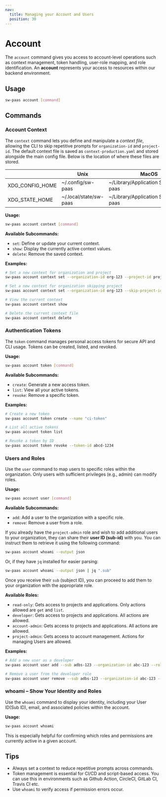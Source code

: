 ```yaml
---
nav:
  title: Managing your Account and Users
  position: 30
---
```


# Account

The `account` command gives you access to account-level operations such as context management, token handling, user-role mapping, and role identification. An **account** represents your access to resources within our backend environment.

## Usage

```sh
sw-paas account [command]
```

## Commands

### Account Context

The `context` command lets you define and manipulate a _context file_, allowing the CLI to skip repetitive prompts for `organization-id` and `project-id`. The default context file is saved as `context-production.yaml` and stored alongside the main config file. Below is the location of where these files are stored.

|                 | Unix                   | MacOS                                      | Windows        |
|-----------------|------------------------|--------------------------------------------|----------------|
| XDG_CONFIG_HOME | ~/.config/sw-paas      | ~/Library/Application&nbsp;Support/sw-paas | %LOCALAPPDATA% |
| XDG_STATE_HOME  | ~/.local/state/sw-paas | ~/Library/Application&nbsp;Support/sw-paas | %LOCALAPPDATA% |

**Usage:**

```sh
sw-paas account context [command]
```

**Available Subcommands:**

- `set`: Define or update your current context.
- `show`: Display the currently active context values.
- `delete`: Remove the saved context.

**Examples:**

```sh
# Set a new context for organization and project
sw-paas account context set --organization-id org-123 --project-id proj-456

# Set a new context for organization skipping project
sw-paas account context set --organization-id org-123 --skip-project-id

# View the current context
sw-paas account context show

# Delete the current context file
sw-paas account context delete
```

### Authentication Tokens

The `token` command manages personal access tokens for secure API and CLI usage. Tokens can be created, listed, and revoked.

**Usage:**

```sh
sw-paas account token [command]
```

**Available Subcommands:**

- `create`: Generate a new access token.
- `list`: View all your active tokens.
- `revoke`: Remove a specific token.

**Examples:**

```sh
# Create a new token
sw-paas account token create --name "ci-token"

# List all active tokens
sw-paas account token list

# Revoke a token by ID
sw-paas account token revoke --token-id abcd-1234
```

### Users and Roles

Use the `user` command to map users to specific roles within the organization. Only users with sufficient privileges (e.g., admin) can modify roles.

**Usage:**

```sh
sw-paas account user [command]
```

**Available Subcommands:**

- `add`: Add a user to the organization with a specific role.
- `remove`: Remove a user from a role.

If you already have the `project-admin` role and wish to add additional users to your organization, they can share their **user ID (sub-id)** with you. You can instruct them to retrieve it using the following command:

```sh
sw-paas account whoami --output json
```

Or, if they have `jq` installed for easier parsing:

```sh
sw-paas account whoami --output json | jq ".sub"
```

Once you receive their `sub` (subject ID), you can proceed to add them to your organization with the appropriate role.

**Available Roles:**

- `read-only`: Gets access to projects and applications. Only actions allowed are `get` and `list`.
- `developer`: Gets access to projects and applications. All actions are allowed.
- `account-admin`: Gets access to projects and applications. All actions are allowed.
- `project-admin`: Gets access to account management. Actions for managing Users are allowed.

**Examples:**

```sh
# Add a new user as a developer
sw-paas account user add --sub adbs-123 --organization-id abc-123 --role developer

# Remove a user from the developer role
sw-paas account user remove --sub adbs-123 --organization-id abc-123 --role developer
```

### **whoami** – Show Your Identity and Roles

Use the `whoami` command to display your identity, including your User ID(Sub ID), email, and associated policies within the account.

**Usage:**

```sh
sw-paas account whoami
```

This is especially helpful for confirming which roles and permissions are currently active in a given account.

## **Tips**

- Always set a context to reduce repetitive prompts across commands.
- Token management is essential for CI/CD and script-based access. You can use this in environments such as Github Action, CircleCI, GitLab CI, Travis CI etc.
- Use `whoami` to verify access if permission errors occur.
